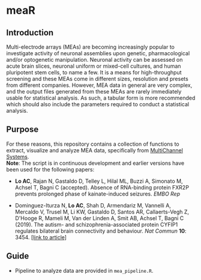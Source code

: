 # meaR

## Introduction
Multi-electrode arrays (MEAs) are becoming increasingly popular to investigate activity of neuronal assemblies upon genetic, pharmacological and/or optogenetic manipulation. Neuronal activity can be assessed on acute brain slices, neuronal uniform or mixed-cell cultures, and human pluripotent stem cells, to name a few. It is a means for high-throughput screening and these MEAs come in different sizes, resolution and presets from different companies. However, MEA data in general are very complex, and the output files generated from these MEAs are rarely immediately usable for statistical analysis. As such, a tabular form is more recommended which should also include the parameters required to conduct a statistical analysis.

## Purpose
For these reasons, this repository contains a collection of functions to extract, visualize and analyze MEA data, specifically from <a href = "https://www.multichannelsystems.com/products/vitro-mea-systems">MultiChannel Systems</a>. <br>
<b>Note</b>: The script is in continuous development and earlier versions have been used for the following papers:

- <b>Lo AC</b>, Rajan N, Gastaldo D, Telley L, Hilal ML, Buzzi A, Simonato M, Achsel T, Bagni C (accepted). Absence of RNA-binding protein FXR2P prevents prolonged phase of kainate-induced seizures. <i>EMBO Rep</i>

- Dominguez-Iturza N, <b>Lo AC</b>, Shah D, Armendariz M, Vannelli A, Mercaldo V, Trusel M, Li KW, Gastaldo D, Santos AR, Callaerts-Vegh Z, D'Hooge R, Mameli M, Van der Linden A, Smit AB, Achsel T, Bagni C (2019). The autism- and schizophrenia-associated protein CYFIP1 regulates bilateral brain connectivity and behaviour. <i>Nat Commun</i> <b>10</b>: 3454. <a href = "https://www.nature.com/articles/s41467-019-11203-y">[link to article]</a>

## Guide
- Pipeline to analyze data are provided in `mea_pipeline.R`.
